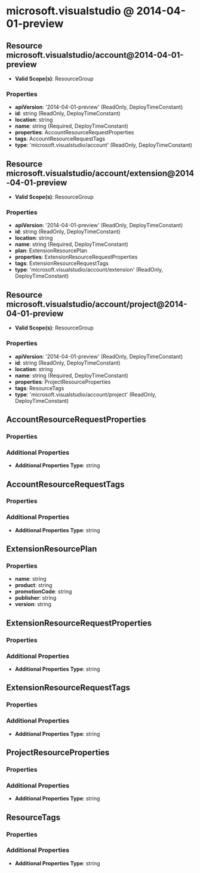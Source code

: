 # microsoft.visualstudio @ 2014-04-01-preview

## Resource microsoft.visualstudio/account@2014-04-01-preview
* **Valid Scope(s)**: ResourceGroup
### Properties
* **apiVersion**: '2014-04-01-preview' (ReadOnly, DeployTimeConstant)
* **id**: string (ReadOnly, DeployTimeConstant)
* **location**: string
* **name**: string (Required, DeployTimeConstant)
* **properties**: AccountResourceRequestProperties
* **tags**: AccountResourceRequestTags
* **type**: 'microsoft.visualstudio/account' (ReadOnly, DeployTimeConstant)

## Resource microsoft.visualstudio/account/extension@2014-04-01-preview
* **Valid Scope(s)**: ResourceGroup
### Properties
* **apiVersion**: '2014-04-01-preview' (ReadOnly, DeployTimeConstant)
* **id**: string (ReadOnly, DeployTimeConstant)
* **location**: string
* **name**: string (Required, DeployTimeConstant)
* **plan**: ExtensionResourcePlan
* **properties**: ExtensionResourceRequestProperties
* **tags**: ExtensionResourceRequestTags
* **type**: 'microsoft.visualstudio/account/extension' (ReadOnly, DeployTimeConstant)

## Resource microsoft.visualstudio/account/project@2014-04-01-preview
* **Valid Scope(s)**: ResourceGroup
### Properties
* **apiVersion**: '2014-04-01-preview' (ReadOnly, DeployTimeConstant)
* **id**: string (ReadOnly, DeployTimeConstant)
* **location**: string
* **name**: string (Required, DeployTimeConstant)
* **properties**: ProjectResourceProperties
* **tags**: ResourceTags
* **type**: 'microsoft.visualstudio/account/project' (ReadOnly, DeployTimeConstant)

## AccountResourceRequestProperties
### Properties
### Additional Properties
* **Additional Properties Type**: string

## AccountResourceRequestTags
### Properties
### Additional Properties
* **Additional Properties Type**: string

## ExtensionResourcePlan
### Properties
* **name**: string
* **product**: string
* **promotionCode**: string
* **publisher**: string
* **version**: string

## ExtensionResourceRequestProperties
### Properties
### Additional Properties
* **Additional Properties Type**: string

## ExtensionResourceRequestTags
### Properties
### Additional Properties
* **Additional Properties Type**: string

## ProjectResourceProperties
### Properties
### Additional Properties
* **Additional Properties Type**: string

## ResourceTags
### Properties
### Additional Properties
* **Additional Properties Type**: string

